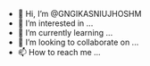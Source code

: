 - 👋 Hi, I’m @GNGIKASNIUJHOSHM
- 👀 I’m interested in ...
- 🌱 I’m currently learning ...
- 💞️ I’m looking to collaborate on ...
- 📫 How to reach me ...

<!---
GNGIKASNIUJHOSHM/GNGIKASNIUJHOSHM is a ✨ special ✨ repository because its `README.md` (this file) appears on your GitHub profile.
You can click the Preview link to take a look at your changes.
--->
